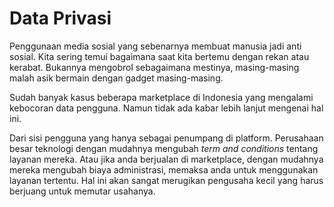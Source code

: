 # Data Privasi

Penggunaan media sosial yang sebenarnya membuat manusia jadi anti sosial. Kita sering temui bagaimana saat kita bertemu dengan rekan atau kerabat. Bukannya mengobrol sebagaimana mestinya, masing-masing malah asik bermain dengan gadget masing-masing. 

Sudah banyak kasus beberapa marketplace di Indonesia yang mengalami kebocoran data pengguna. Namun tidak ada kabar lebih lanjut mengenai hal ini. 



Dari sisi pengguna yang hanya sebagai penumpang di platform. Perusahaan besar teknologi dengan mudahnya mengubah _term and conditions_ tentang layanan mereka. Atau jika anda berjualan di marketplace, dengan mudahnya mereka mengubah biaya administrasi, memaksa anda untuk menggunakan layanan tertentu. Hal ini akan sangat merugikan pengusaha kecil yang harus berjuang untuk memutar usahanya. 

